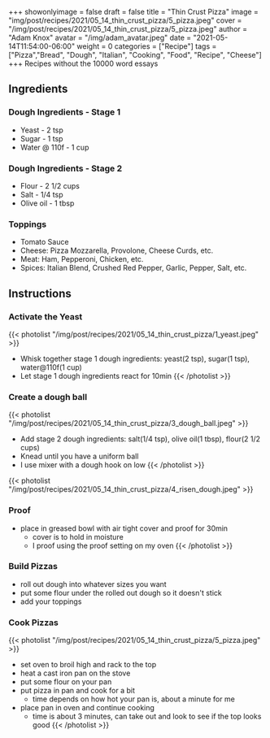 +++
showonlyimage = false
draft = false
title = "Thin Crust Pizza"
image = "img/post/recipes/2021/05_14_thin_crust_pizza/5_pizza.jpeg"
cover = "/img/post/recipes/2021/05_14_thin_crust_pizza/5_pizza.jpeg"
author = "Adam Knox"
avatar = "/img/adam_avatar.jpeg"
date = "2021-05-14T11:54:00-06:00"
weight = 0
categories = ["Recipe"]
tags = ["Pizza","Bread", "Dough", "Italian", "Cooking", "Food", "Recipe", "Cheese"]
+++
Recipes without the 10000 word essays
<!--more-->
## Ingredients

### Dough Ingredients - Stage 1
* Yeast - 2 tsp
* Sugar - 1 tsp
* Water @ 110f - 1 cup

### Dough Ingredients - Stage 2
* Flour - 2 1/2 cups
* Salt - 1/4 tsp
* Olive oil - 1 tbsp
### Toppings
* Tomato Sauce
* Cheese: Pizza Mozzarella, Provolone, Cheese Curds, etc.
* Meat: Ham, Pepperoni, Chicken, etc.
* Spices: Italian Blend, Crushed Red Pepper, Garlic, Pepper, Salt, etc.

## Instructions

### Activate the Yeast
{{< photolist "/img/post/recipes/2021/05_14_thin_crust_pizza/1_yeast.jpeg" >}}
* Whisk together stage 1 dough ingredients: yeast(2 tsp), sugar(1 tsp), water@110f(1 cup)
* Let stage 1 dough ingredients react for 10min
{{< /photolist >}}

### Create a dough ball
{{< photolist "/img/post/recipes/2021/05_14_thin_crust_pizza/3_dough_ball.jpeg" >}}
* Add stage 2 dough ingredients: salt(1/4 tsp), olive oil(1 tbsp), flour(2 1/2 cups)
* Knead until you have a uniform ball
 * I use mixer with a dough hook on low
{{< /photolist >}}

{{< photolist "/img/post/recipes/2021/05_14_thin_crust_pizza/4_risen_dough.jpeg" >}}
### Proof
* place in greased bowl with air tight cover and proof for 30min
  * cover is to hold in moisture
  * I proof using the proof setting on my oven
{{< /photolist >}}

### Build Pizzas
* roll out dough into whatever sizes you want
* put some flour under the rolled out dough so it doesn't stick
* add your toppings

### Cook Pizzas
{{< photolist "/img/post/recipes/2021/05_14_thin_crust_pizza/5_pizza.jpeg" >}}
* set oven to broil high and rack to the top
* heat a cast iron pan on the stove
* put some flour on your pan
* put pizza in pan and cook for a bit
  * time depends on how hot your pan is, about a minute for me
* place pan in oven and continue cooking
  * time is about 3 minutes, can take out and look to see if the top looks good
{{< /photolist >}}
